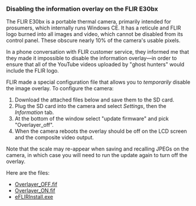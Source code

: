 ### Disabling the information overlay on the FLIR E30bx

The FLIR E30bx is a portable thermal camera, primarily intended for prosumers, which internally runs Windows CE. It has a reticule and FLIR logo burned into all images and video, which cannot be disabled from its control panel. These obscure nearly 10% of the camera's usable pixels. 

In a phone conversation with FLIR customer service, they informed me that they made it impossible to disable the information overlay—in order to ensure that all of the YouTube videos uploaded by "ghost hunters" would include the FLIR logo. 

FLIR made a special configuration file that allows you to *temporarily* disable the image overlay. To configure the camera:

1. Download the attached files below and save them to the SD card.
2. Plug the SD card into the camera and select *Settings*, then the *Information* tab.
3. At the bottom of the window select "update firmware" and pick "Overlayer_off".
4. When the camera reboots the overlay should be off on the LCD screen and the composite video output.

Note that the scale may re-appear when saving and recalling JPEGs on the camera, in which case you will need to run the update again to turn off the overlay.

Here are the files:

* [Overlayer_OFF.fif](Overlayer_OFF.fif)
* [Overlayer_ON.fif](Overlayer_ON.fif)
* [eFLIRInstall.exe](eFLIRInstall.exe)